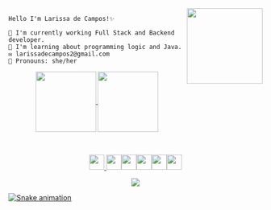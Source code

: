 
</h1> <img align="right" height="150" src="https://media.giphy.com/media/PgLLtnqHts1woXeKpy/giphy.gif"/>
<div>
  
 ```
Hello I'm Larissa de Campos!✨ 

🔭 I'm currently working Full Stack and Backend developer.
🌱 I'm learning about programming logic and Java.
✉ larissadecampos2@gmail.com
🦄 Pronouns: she/her

```
 

<p align="center">  
  <a href="http://github.com/larissadecampos">
  <img align="center" height="120em" src="http://github-readme-stats.vercel.app/api?username=larissadecampos&show_icons=true&theme=dracula&include_all_commits=true&count_private=true"/>
  <img align="center"height="120em" src="https://github-readme-stats.vercel.app/api/top-langs/?username=larissadecampos&layout=compact&langs_count=16&theme=dracula"/>
</p>    

<row>

<br> <p align="center">
<img src="https://cdn.jsdelivr.net/gh/devicons/devicon/icons/html5/html5-original.svg" width="30" height="30"/> <img src="https://cdn.jsdelivr.net/gh/devicons/devicon/icons/css3/css3-original.svg" width="30" height="30"/><img src="https://cdn.jsdelivr.net/gh/devicons/devicon/icons/javascript/javascript-original.svg" width="30" height="30"/><img src="https://cdn.jsdelivr.net/gh/devicons/devicon/icons/java/java-original.svg" width="30" height="30" /><img src="https://cdn.jsdelivr.net/gh/devicons/devicon/icons/spring/spring-original.svg" width="30" height="30"/><img src="https://cdn.jsdelivr.net/gh/devicons/devicon/icons/mysql/mysql-original.svg" width="30" height="30"/></br>
</h1>
</div>
</p>


<p align="center"><img alingn="center" src="https://profile-counter.glitch.me/larissadecampos/count.svg" /></p>
                                     
 ![Snake animation](https://github.com/larissadecampos/larissadecampos/blob/output/github-contribution-grid-snake.svg)
